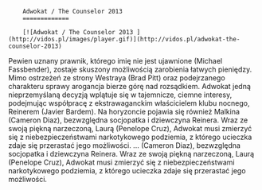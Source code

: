 
        Adwokat / The Counselor 2013 
        =============
        
        [![Adwokat / The Counselor 2013 ](http://vidos.pl/images/player.gif)](http://vidos.pl/adwokat-the-counselor-2013)
        
        
 Pewien uznany prawnik, którego imię nie jest ujawnione (Michael Fassbender), zostaje skuszony możliwością zarobienia łatwych pieniędzy. Mimo ostrzeżeń ze strony Westraya (Brad Pitt) oraz podejrzanego charakteru sprawy arogancja bierze górę nad rozsądkiem. Adwokat jedną nieprzemyślaną decyzją wplątuje się w tajemnicze, ciemne interesy, podejmując współpracę z ekstrawaganckim właścicielem klubu nocnego, Reinerem (Javier Bardem). Na horyzoncie pojawia się również Malkina (Cameron Diaz), bezwzględna socjopatka i dziewczyna Reinera. Wraz ze swoją piękną narzeczoną, Laurą (Penelope Cruz), Adwokat musi zmierzyć się z niebezpieczeństwami narkotykowego podziemia, z którego ucieczka zdaje się przerastać jego możliwości.   ... (Cameron Diaz), bezwzględna socjopatka i dziewczyna Reinera. Wraz ze swoją piękną narzeczoną, Laurą (Penelope Cruz), Adwokat musi zmierzyć się z niebezpieczeństwami narkotykowego podziemia, z którego ucieczka zdaje się przerastać jego możliwości.
    